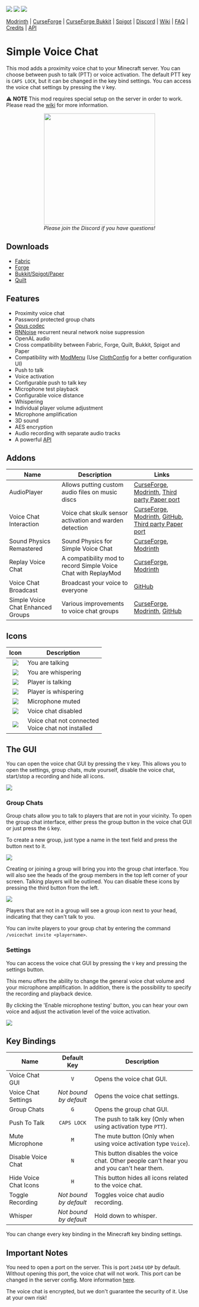![](http://cf.way2muchnoise.eu/full_416089_downloads.svg)
![](http://cf.way2muchnoise.eu/versions/416089.svg)
![](https://img.shields.io/discord/854659575324344340?label=Discord&style=flat&logo=discord&labelColor=2d2d2d)

[Modrinth](https://modrinth.com/mod/simple-voice-chat)
|
[CurseForge](https://www.curseforge.com/minecraft/mc-mods/simple-voice-chat)
|
[CurseForge Bukkit](https://www.curseforge.com/minecraft/bukkit-plugins/simple-voice-chat/files/all)
|
[Spigot](https://www.spigotmc.org/resources/simple-voice-chat.93738/)
|
[Discord](https://discord.gg/4dH2zwTmyX)
|
[Wiki](https://modrepo.de/minecraft/voicechat/wiki)
|
[FAQ](https://modrepo.de/minecraft/voicechat/faq)
|
[Credits](https://modrepo.de/minecraft/voicechat/credits)
|
[API](https://modrepo.de/minecraft/voicechat/api)

# Simple Voice Chat

This mod adds a proximity voice chat to your Minecraft server.
You can choose between push to talk (PTT) or voice activation.
The default PTT key is `CAPS LOCK`, but it can be changed in the key bind settings.
You can access the voice chat settings by pressing the `V` key.

:warning: **NOTE** This mod requires special setup on the server in order to work.
Please read the [wiki](https://modrepo.de/minecraft/voicechat/wiki/setup) for more information.

<p align="center">
    <a href="https://discord.gg/4dH2zwTmyX">
        <img src="https://i.imgur.com/JgDt1Fl.png" width="300">
    </a>
    <br/>
    <i>Please join the Discord if you have questions!</i>
</p>

## Downloads

- [Fabric](https://modrinth.com/mod/simple-voice-chat/versions?l=fabric)
- [Forge](https://modrinth.com/mod/simple-voice-chat/versions?l=forge)
- [Bukkit/Spigot/Paper](https://modrinth.com/plugin/simple-voice-chat/versions?l=bukkit)
- [Quilt](https://modrinth.com/mod/simple-voice-chat/versions?l=quilt)

## Features

- Proximity voice chat
- Password protected group chats
- [Opus codec](https://opus-codec.org/)
- [RNNoise](https://jmvalin.ca/demo/rnnoise/) recurrent neural network noise suppression
- OpenAL audio
- Cross compatibility between Fabric, Forge, Quilt, Bukkit, Spigot and Paper
- Compatibility with [ModMenu](https://www.curseforge.com/minecraft/mc-mods/modmenu) (Use [ClothConfig](https://www.curseforge.com/minecraft/mc-mods/cloth-config) for a better configuration UI)
- Push to talk
- Voice activation
- Configurable push to talk key
- Microphone test playback
- Configurable voice distance
- Whispering
- Individual player volume adjustment
- Microphone amplification
- 3D sound
- AES encryption
- Audio recording with separate audio tracks
- A powerful [API](https://modrepo.de/minecraft/voicechat/api)

## Addons

| Name                              | Description                                                    | Links                                                                                                                                                                                                                                                                                            |
|-----------------------------------|----------------------------------------------------------------|--------------------------------------------------------------------------------------------------------------------------------------------------------------------------------------------------------------------------------------------------------------------------------------------------|
| AudioPlayer                       | Allows putting custom audio files on music discs               | [CurseForge](https://www.curseforge.com/minecraft/mc-mods/audioplayer), [Modrinth](https://modrinth.com/mod/audioplayer), [Third party Paper port](https://github.com/Navoei/CustomDiscs)                                                                                                        |
| Voice Chat Interaction            | Voice chat skulk sensor activation and warden detection        | [CurseForge](https://www.curseforge.com/minecraft/mc-mods/voice-chat-interaction), [Modrinth](https://modrinth.com/mod/voice-chat-interaction), [GitHub](https://github.com/henkelmax/voicechat-interaction), [Third party Paper port](https://github.com/iGalaxyYT/voicechat-interaction-paper) |
| Sound Physics Remastered          | Sound Physics for Simple Voice Chat                            | [CurseForge](https://www.curseforge.com/minecraft/mc-mods/sound-physics-remastered), [Modrinth](https://modrinth.com/mod/sound-physics-remastered)                                                                                                                                               |
| Replay Voice Chat                 | A compatibility mod to record Simple Voice Chat with ReplayMod | [CurseForge](https://www.curseforge.com/minecraft/mc-mods/replay-voice-chat), [Modrinth](https://modrinth.com/mod/replay-voice-chat)                                                                                                                                                             |
| Voice Chat Broadcast              | Broadcast your voice to everyone                               | [GitHub](https://github.com/henkelmax/voicechat-broadcast-plugin)                                                                                                                                                                                                                                |
| Simple Voice Chat Enhanced Groups | Various improvements to voice chat groups                      | [CurseForge](https://www.curseforge.com/minecraft/mc-mods/enhanced-groups), [Modrinth](https://modrinth.com/mod/enhanced-groups), [GitHub](https://github.com/henkelmax/enhanced-groups)                                                                                                         |


## Icons

|                  Icon                   | Description                                           |
|:---------------------------------------:|-------------------------------------------------------|
|  ![](https://i.imgur.com/FZD3ohs.png)   | You are talking                                       |
|  ![](https://i.imgur.com/BJt2YAL.png)   | You are whispering                                    |
|  ![](https://i.imgur.com/lmN6ydy.png)   | Player is talking                                     |
|  ![](https://i.imgur.com/Felj73b.png)   | Player is whispering                                  |
|  ![](https://i.imgur.com/dI3pfmA.png)   | Microphone muted                                      |
|  ![](https://i.imgur.com/MZRBqra.png)   | Voice chat disabled                                   |
|  ![](https://i.imgur.com/Lv3K6tC.png)   | Voice chat not connected<br/>Voice chat not installed |

## The GUI

You can open the voice chat GUI by pressing the `V` key.
This allows you to open the settings, group chats, mute yourself, disable the voice chat, start/stop a recording and hide all icons.

![](https://i.imgur.com/TCCHTl8.png)

### Group Chats

Group chats allow you to talk to players that are not in your vicinity.
To open the group chat interface, either press the group button in the voice chat GUI or just press the `G` key.

To create a new group, just type a name in the text field and press the button next to it.

![](https://i.imgur.com/FihRdNd.png)

Creating or joining a group will bring you into the group chat interface.
You will also see the heads of the group members in the top left corner of your screen.
Talking players will be outlined.
You can disable these icons by pressing the third button from the left.

![](https://i.imgur.com/ZVSfBms.png)

Players that are not in a group will see a group icon next to your head, indicating that they can't talk to you.

You can invite players to your group chat by entering the command `/voicechat invite <playername>`.

### Settings

You can access the voice chat GUI by pressing the `V` key and pressing the settings button.

This menu offers the ability to change the general voice chat volume and your microphone amplification.
In addition, there is the possibility to specify the recording and playback device.

By clicking the 'Enable microphone testing' button, you can hear your own voice and adjust the activation level of the voice activation.

![](https://i.imgur.com/TMyfSYU.png)

## Key Bindings

| Name                  |      Default Key       | Description                                                                               |
|-----------------------|:----------------------:|-------------------------------------------------------------------------------------------|
| Voice Chat GUI        |          `V`           | Opens the voice chat GUI.                                                                 |
| Voice Chat Settings   | *Not bound by default* | Opens the voice chat settings.                                                            |
| Group Chats           |          `G`           | Opens the group chat GUI.                                                                 |
| Push To Talk          |      `CAPS LOCK`       | The push to talk key (Only when using activation type `PTT`).                             |
| Mute Microphone       |          `M`           | The mute button (Only when using voice activation type `Voice`).                          |
| Disable Voice Chat    |          `N`           | This button disables the voice chat. Other people can't hear you and you can't hear them. |
| Hide Voice Chat Icons |          `H`           | This button hides all icons related to the voice chat.                                    |
| Toggle Recording      | *Not bound by default* | Toggles voice chat audio recording.                                                       |
| Whisper               | *Not bound by default* | Hold down to whisper.                                                                     |

You can change every key binding in the Minecraft key binding settings.

## Important Notes

You need to open a port on the server. This is port `24454` `UDP` by default.
Without opening this port, the voice chat will not work.
This port can be changed in the server config.
More information [here](https://modrepo.de/minecraft/voicechat/wiki/setup).

The voice chat is encrypted, but we don't guarantee the security of it. Use at your own risk!
